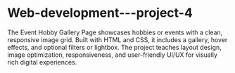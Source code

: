 # Web-development---project-4
The Event Hobby Gallery Page showcases hobbies or events with a clean, responsive image grid. Built with HTML and CSS, it includes a gallery, hover effects, and optional filters or lightbox. The project teaches layout design, image optimization, responsiveness, and user-friendly UI/UX for visually rich digital experiences.
